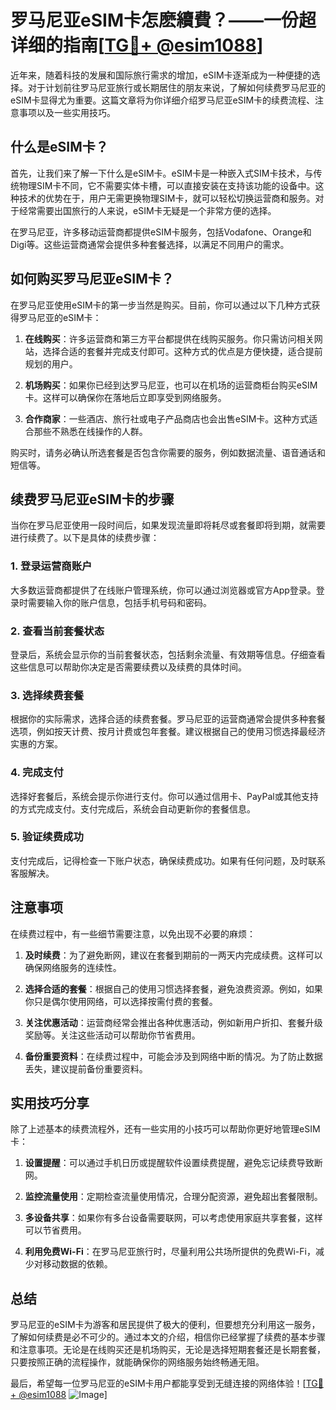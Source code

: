 # 罗马尼亚eSIM卡怎麽續費？——一份超详细的指南[[TG💪+ @esim1088](https://t.me/s/esim1088)]

近年来，随着科技的发展和国际旅行需求的增加，eSIM卡逐渐成为一种便捷的选择。对于计划前往罗马尼亚旅行或长期居住的朋友来说，了解如何续费罗马尼亚的eSIM卡显得尤为重要。这篇文章将为你详细介绍罗马尼亚eSIM卡的续费流程、注意事项以及一些实用技巧。

## 什么是eSIM卡？

首先，让我们来了解一下什么是eSIM卡。eSIM卡是一种嵌入式SIM卡技术，与传统物理SIM卡不同，它不需要实体卡槽，可以直接安装在支持该功能的设备中。这种技术的优势在于，用户无需更换物理SIM卡，就可以轻松切换运营商和服务。对于经常需要出国旅行的人来说，eSIM卡无疑是一个非常方便的选择。

在罗马尼亚，许多移动运营商都提供eSIM卡服务，包括Vodafone、Orange和Digi等。这些运营商通常会提供多种套餐选择，以满足不同用户的需求。

## 如何购买罗马尼亚eSIM卡？

在罗马尼亚使用eSIM卡的第一步当然是购买。目前，你可以通过以下几种方式获得罗马尼亚的eSIM卡：

1. **在线购买**：许多运营商和第三方平台都提供在线购买服务。你只需访问相关网站，选择合适的套餐并完成支付即可。这种方式的优点是方便快捷，适合提前规划的用户。

2. **机场购买**：如果你已经到达罗马尼亚，也可以在机场的运营商柜台购买eSIM卡。这样可以确保你在落地后立即享受到网络服务。

3. **合作商家**：一些酒店、旅行社或电子产品商店也会出售eSIM卡。这种方式适合那些不熟悉在线操作的人群。

购买时，请务必确认所选套餐是否包含你需要的服务，例如数据流量、语音通话和短信等。

## 续费罗马尼亚eSIM卡的步骤

当你在罗马尼亚使用一段时间后，如果发现流量即将耗尽或套餐即将到期，就需要进行续费了。以下是具体的续费步骤：

### 1. 登录运营商账户

大多数运营商都提供了在线账户管理系统，你可以通过浏览器或官方App登录。登录时需要输入你的账户信息，包括手机号码和密码。

### 2. 查看当前套餐状态

登录后，系统会显示你的当前套餐状态，包括剩余流量、有效期等信息。仔细查看这些信息可以帮助你决定是否需要续费以及续费的具体时间。

### 3. 选择续费套餐

根据你的实际需求，选择合适的续费套餐。罗马尼亚的运营商通常会提供多种套餐选项，例如按天计费、按月计费或包年套餐。建议根据自己的使用习惯选择最经济实惠的方案。

### 4. 完成支付

选择好套餐后，系统会提示你进行支付。你可以通过信用卡、PayPal或其他支持的方式完成支付。支付完成后，系统会自动更新你的套餐信息。

### 5. 验证续费成功

支付完成后，记得检查一下账户状态，确保续费成功。如果有任何问题，及时联系客服解决。

## 注意事项

在续费过程中，有一些细节需要注意，以免出现不必要的麻烦：

1. **及时续费**：为了避免断网，建议在套餐到期前的一两天内完成续费。这样可以确保网络服务的连续性。

2. **选择合适的套餐**：根据自己的使用习惯选择套餐，避免浪费资源。例如，如果你只是偶尔使用网络，可以选择按需付费的套餐。

3. **关注优惠活动**：运营商经常会推出各种优惠活动，例如新用户折扣、套餐升级奖励等。关注这些活动可以帮助你节省费用。

4. **备份重要资料**：在续费过程中，可能会涉及到网络中断的情况。为了防止数据丢失，建议提前备份重要资料。

## 实用技巧分享

除了上述基本的续费流程外，还有一些实用的小技巧可以帮助你更好地管理eSIM卡：

1. **设置提醒**：可以通过手机日历或提醒软件设置续费提醒，避免忘记续费导致断网。

2. **监控流量使用**：定期检查流量使用情况，合理分配资源，避免超出套餐限制。

3. **多设备共享**：如果你有多台设备需要联网，可以考虑使用家庭共享套餐，这样可以节省费用。

4. **利用免费Wi-Fi**：在罗马尼亚旅行时，尽量利用公共场所提供的免费Wi-Fi，减少对移动数据的依赖。

## 总结

罗马尼亚的eSIM卡为游客和居民提供了极大的便利，但要想充分利用这一服务，了解如何续费是必不可少的。通过本文的介绍，相信你已经掌握了续费的基本步骤和注意事项。无论是在线购买还是机场购买，无论是选择短期套餐还是长期套餐，只要按照正确的流程操作，就能确保你的网络服务始终畅通无阻。

最后，希望每一位罗马尼亚的eSIM卡用户都能享受到无缝连接的网络体验！[[TG💪+ @esim1088](https://t.me/s/esim1088) ![Image](https://i.postimg.cc/4NQfJmqS/Snipaste-2025-05-13-00-14-12.png)]